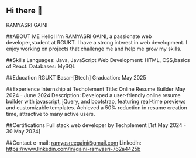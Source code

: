 ## Hi there 👋

RAMYASRI GAINI

##ABOUT ME
Hello! I'm RAMYASRI GAINI, a passionate web developer,student at RGUKT. I have a strong interest in web development. I enjoy working on projects that challenge me and help me grow my skills.

##Skills
Languages: Java, JavaScript
Web Development: HTML, CSS,basics of React.
Databases: MySQL

##Education
RGUKT Basar-[Btech]
   Graduation: May 2025

##Experience
Internship at Techplement
Title: Online Resume Builder
May 2024 - June 2024
Description: Developed a user-friendly online resume builder with javascript, jQuery, and bootstrap, featuring real-time previews and customizable templates. Achieved a 50% reduction in resume creation time, attractive to many active users.

##Certifications
Full stack web developer by Techplement 
[1st May 2024 - 30 May 2024]

##Contact
e-mail: ramyasreegaini@gmail.com
LinkedIn: https://www.linkedin.com/in/gaini-ramyasri-762a4425b
